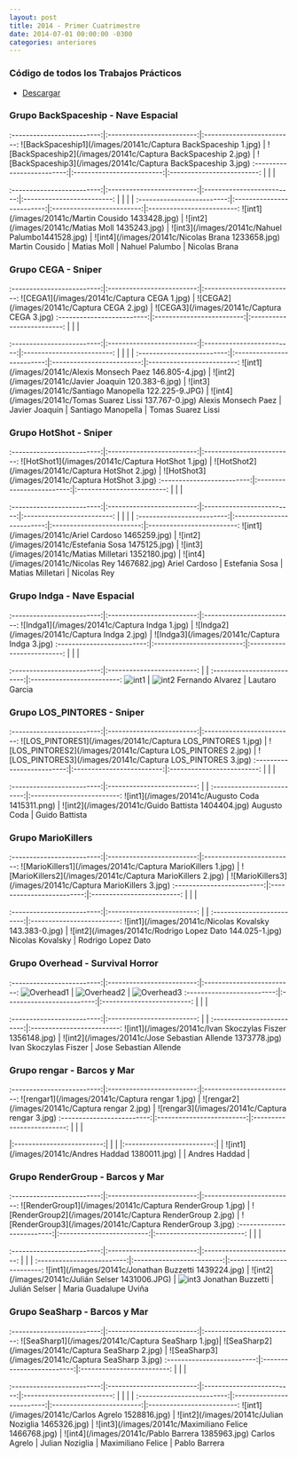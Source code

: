 ```yaml
---
layout: post
title: 2014 - Primer Cuatrimestre
date: 2014-07-01 00:00:00 -0300
categories: anteriores
---
```

<style>
th{
    max-width: 300px;
}
td{
    max-width: 150px;
}
</style>

### Código de todos los Trabajos Prácticos

* [Descargar](https://drive.google.com/open?id=0B8iAMXTVXrJeZHZ5WjR0MzVzTFk)

### Grupo BackSpaceship - Nave Espacial

:-------------------------:|:-------------------------:|:-------------------------:
![BackSpaceship1](/images/20141c/Captura BackSpaceship 1.jpg) | ![BackSpaceship2](/images/20141c/Captura BackSpaceship 2.jpg) | ![BackSpaceship3](/images/20141c/Captura BackSpaceship 3.jpg)
:-------------------------:|:-------------------------:|:-------------------------:
 | | |

:-------------------------:|:-------------------------:|:-------------------------:|:-------------------------:
 | | | |
:-------------------------:|:-------------------------:|:-------------------------:|:-------------------------:
![int1](/images/20141c/Martin Cousido 1433428.jpg) | ![int2](/images/20141c/Matias Moll 1435243.jpg) | ![int3](/images/20141c/Nahuel Palumbo1441528.jpg) | ![int4](/images/20141c/Nicolas Brana 1233658.jpg)
Martin Cousido | Matias Moll | Nahuel Palumbo | Nicolas Brana


### Grupo CEGA - Sniper

:-------------------------:|:-------------------------:|:-------------------------:
![CEGA1](/images/20141c/Captura CEGA 1.jpg) | ![CEGA2](/images/20141c/Captura CEGA 2.jpg) | ![CEGA3](/images/20141c/Captura CEGA 3.jpg)
:-------------------------:|:-------------------------:|:-------------------------:
 | | |

:-------------------------:|:-------------------------:|:-------------------------:|:-------------------------:
 | | | |
:-------------------------:|:-------------------------:|:-------------------------:|:-------------------------:
![int1](/images/20141c/Alexis Monsech Paez 146.805-4.jpg) | ![int2](/images/20141c/Javier Joaquin 120.383-6.jpg) | ![int3](/images/20141c/Santiago Manopella 122.225-9.JPG) | ![int4](/images/20141c/Tomas Suarez Lissi 137.767-0.jpg)
Alexis Monsech Paez | Javier Joaquin | Santiago Manopella | Tomas Suarez Lissi


### Grupo HotShot - Sniper

:-------------------------:|:-------------------------:|:-------------------------:
![HotShot1](/images/20141c/Captura HotShot 1.jpg) | ![HotShot2](/images/20141c/Captura HotShot 2.jpg) | ![HotShot3](/images/20141c/Captura HotShot 3.jpg)
:-------------------------:|:-------------------------:|:-------------------------:
 | | |

:-------------------------:|:-------------------------:|:-------------------------:|:-------------------------:
 | | | |
:-------------------------:|:-------------------------:|:-------------------------:|:-------------------------:
![int1](/images/20141c/Ariel Cardoso 1465259.jpg) | ![int2](/images/20141c/Estefania Sosa 1475125.jpg) | ![int3](/images/20141c/Matias Milletari 1352180.jpg) | ![int4](/images/20141c/Nicolas Rey 1467682.jpg)
Ariel Cardoso | Estefania Sosa | Matias Milletari | Nicolas Rey


### Grupo Indga - Nave Espacial

:-------------------------:|:-------------------------:|:-------------------------:
![Indga1](/images/20141c/Captura Indga 1.jpg) | ![Indga2](/images/20141c/Captura Indga 2.jpg) | ![Indga3](/images/20141c/Captura Indga 3.jpg)
:-------------------------:|:-------------------------:|:-------------------------:
 | | |

:-------------------------:|:-------------------------:
 | |
:-------------------------:|:-------------------------:
![int1](/images/20141c/fernando_alvarez.jpg) | ![int2](/images/20141c/lautaro_garcia.jpg)
Fernando Alvarez | Lautaro Garcia


### Grupo LOS_PINTORES - Sniper

:-------------------------:|:-------------------------:|:-------------------------:
![LOS_PINTORES1](/images/20141c/Captura LOS_PINTORES 1.jpg) | ![LOS_PINTORES2](/images/20141c/Captura LOS_PINTORES 2.jpg) | ![LOS_PINTORES3](/images/20141c/Captura LOS_PINTORES 3.jpg)
:-------------------------:|:-------------------------:|:-------------------------:
 | | |

:-------------------------:|:-------------------------:
 | |
:-------------------------:|:-------------------------:
![int1](/images/20141c/Augusto Coda 1415311.png) | ![int2](/images/20141c/Guido Battista 1404404.jpg)
Augusto Coda | Guido Battista


### Grupo MarioKillers

:-------------------------:|:-------------------------:|:-------------------------:
![MarioKillers1](/images/20141c/Captura MarioKillers 1.jpg) | ![MarioKillers2](/images/20141c/Captura MarioKillers 2.jpg) | ![MarioKillers3](/images/20141c/Captura MarioKillers 3.jpg)
:-------------------------:|:-------------------------:|:-------------------------:
 | | |

:-------------------------:|:-------------------------:
 | |
:-------------------------:|:-------------------------:
![int1](/images/20141c/Nicolas Kovalsky 143.383-0.jpg) | ![int2](/images/20141c/Rodrigo Lopez Dato 144.025-1.jpg)
Nicolas Kovalsky | Rodrigo Lopez Dato



### Grupo Overhead - Survival Horror

:-------------------------:|:-------------------------:|:-------------------------:
![Overhead1](/images/20141c/Overhead1.jpg) | ![Overhead2](/images/20141c/Overhead2.jpg) | ![Overhead3](/images/20141c/Overhead3.jpg)
:-------------------------:|:-------------------------:|:-------------------------:
| | |

:-------------------------:|:-------------------------:
| |
:-------------------------:|:-------------------------:
![int1](/images/20141c/Ivan Skoczylas Fiszer 1356148.jpg) | ![int2](/images/20141c/Jose Sebastian Allende 1373778.jpg)
Ivan Skoczylas Fiszer | Jose Sebastian Allende


### Grupo rengar - Barcos y Mar

:-------------------------:|:-------------------------:|:-------------------------:
![rengar1](/images/20141c/Captura rengar 1.jpg) | ![rengar2](/images/20141c/Captura rengar 2.jpg) | ![rengar3](/images/20141c/Captura rengar 3.jpg)
:-------------------------:|:-------------------------:|:-------------------------:
| | |

|:-------------------------:|
| |
|:-------------------------:|
| ![int1](/images/20141c/Andres Haddad 1380011.jpg) |
| Andres Haddad |


### Grupo RenderGroup - Barcos y Mar

:-------------------------:|:-------------------------:|:-------------------------:
![RenderGroup1](/images/20141c/Captura RenderGroup 1.jpg) | ![RenderGroup2](/images/20141c/Captura RenderGroup 2.jpg) | ![RenderGroup3](/images/20141c/Captura RenderGroup 3.jpg)
:-------------------------:|:-------------------------:|:-------------------------:
 | | |

:-------------------------:|:-------------------------:|:-------------------------:
 | | |
:-------------------------:|:-------------------------:|:-------------------------:
![int1](/images/20141c/Jonathan Buzzetti 1439224.jpg) | ![int2](/images/20141c/Julián Selser 1431006.JPG) | ![int3](/images/20141c/MariaGuadalupeUviña1434706.jpg)
Jonathan Buzzetti | Julián Selser | Maria Guadalupe Uviña


### Grupo SeaSharp - Barcos y Mar

:-------------------------:|:-------------------------:|:-------------------------:
![SeaSharp1](/images/20141c/Captura SeaSharp 1.jpg)| ![SeaSharp2](/images/20141c/Captura SeaSharp 2.jpg) | ![SeaSharp3](/images/20141c/Captura SeaSharp 3.jpg)
:-------------------------:|:-------------------------:|:-------------------------:
 | | |

:-------------------------:|:-------------------------:|:-------------------------:|:-------------------------:
 | | | |
:-------------------------:|:-------------------------:|:-------------------------:|:-------------------------:
![int1](/images/20141c/Carlos Agrelo 1528816.jpg) | ![int2](/images/20141c/Julian Noziglia 1465326.jpg) | ![int3](/images/20141c/Maximiliano Felice 1466768.jpg) | ![int4](/images/20141c/Pablo Barrera 1385963.jpg)
Carlos Agrelo | Julian Noziglia | Maximiliano Felice | Pablo Barrera
